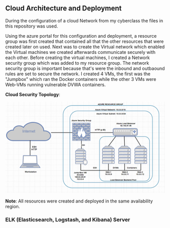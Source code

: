 ## Cloud Architecture and Deployment

During the configuration of a cloud Network from my cyberclass the files in this repository was used.

Using the azure portal for this configuration and deployment, a resource group was first created that contained all that the other resources that were created later on used.
Next was to create the Virtual network which enabled the Virtual machines we created afterwards communicate securely with each other. Before creating the virtual machines, I created a Network security group which was added to my resource group. The network security group is important because that's were the inbound and outbaound rules are set to secure the network.
I created 4 VMs, the first was the "Jumpbox" which ran the Docker containers while the other 3 VMs were Web-VMs running vulnerable DVWA containers.

**Cloud Security Topology**:

![](diagrams/Cloud-Security-Topology.png)

**Note**: All resources were created and deployed in the same availability region.


### ELK (Elasticsearch, Logstash, and Kibana) Server

